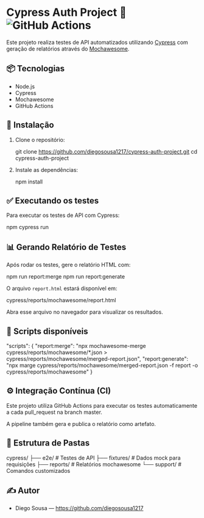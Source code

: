 # Cypress Auth Project 🔐 ![GitHub Actions](https://github.com/diegosousa1217/cypress-auth-project/actions/workflows/main.yml/badge.svg)

Este projeto realiza testes de API automatizados utilizando [Cypress](https://www.cypress.io/) com geração de relatórios através do [Mochawesome](https://github.com/adamgruber/mochawesome).

## 📦 Tecnologias

- Node.js
- Cypress
- Mochawesome
- GitHub Actions

## 🚀 Instalação

1. Clone o repositório:

   git clone https://github.com/diegosousa1217/cypress-auth-project.git
   cd cypress-auth-project

2. Instale as dependências:

   npm install

## ✅ Executando os testes

Para executar os testes de API com Cypress:

   npm cypress run

## 📊 Gerando Relatório de Testes

Após rodar os testes, gere o relatório HTML com:

   npm run report:merge
   npm run report:generate

O arquivo `report.html` estará disponível em:

   cypress/reports/mochawesome/report.html

Abra esse arquivo no navegador para visualizar os resultados.

## 🧪 Scripts disponíveis

"scripts": {
  "report:merge": "npx mochawesome-merge cypress/reports/mochawesome/*.json > cypress/reports/mochawesome/merged-report.json",
  "report:generate": "npx marge cypress/reports/mochawesome/merged-report.json -f report -o cypress/reports/mochawesome"
}

## ⚙️ Integração Contínua (CI)

Este projeto utiliza GitHub Actions para executar os testes automaticamente a cada pull_request na branch master.

A pipeline também gera e publica o relatório como artefato.

## 📁 Estrutura de Pastas

cypress/
├── e2e/                 # Testes de API
├── fixtures/            # Dados mock para requisições
├── reports/             # Relatórios mochawesome
└── support/             # Comandos customizados

## ✍️ Autor

- Diego Sousa — https://github.com/diegosousa1217


